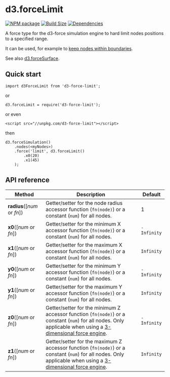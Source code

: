 d3.forceLimit
==============

[![NPM package][npm-img]][npm-url]
[![Build Size][build-size-img]][build-size-url]
[![Dependencies][dependencies-img]][dependencies-url]

A force type for the d3-force simulation engine to hard limit nodes positions to a specified range.

It can be used, for example to [keep nodes within boundaries](https://vasturiano.github.io/d3-force-pod/example/basic/).

See also [d3.forceSurface](https://github.com/vasturiano/d3-force-surface).

## Quick start

```
import d3ForceLimit from 'd3-force-limit';
```
or
```
d3.forceLimit = require('d3-force-limit');
```
or even
```
<script src="//unpkg.com/d3-force-limit"></script>
```
then
```
d3.forceSimulation()
    .nodes(<myNodes>)
    .force('limit', d3.forceLimit()
        .x0(20)
        .x1(45)
    );
```

## API reference

| Method | Description | Default |
| ------------------ | -------------------------------------------------------------------------------------------------------------------------- | ------------- |
| <b>radius</b>([<i>num</i> or <i>fn</i>]) | Getter/setter for the node radius accessor function (`fn(node)`) or a constant (`num`) for all nodes. | 1 |
| <b>x0</b>([<i>num</i> or <i>fn</i>]) | Getter/setter for the minimum X accessor function (`fn(node)`) or a constant (`num`) for all nodes. | `-Infinity` |
| <b>x1</b>([<i>num</i> or <i>fn</i>]) | Getter/setter for the maximum X accessor function (`fn(node)`) or a constant (`num`) for all nodes. | `Infinity` |
| <b>y0</b>([<i>num</i> or <i>fn</i>]) | Getter/setter for the minimum Y accessor function (`fn(node)`) or a constant (`num`) for all nodes. | `-Infinity` |
| <b>y1</b>([<i>num</i> or <i>fn</i>]) | Getter/setter for the maximum Y accessor function (`fn(node)`) or a constant (`num`) for all nodes. | `Infinity` |
| <b>z0</b>([<i>num</i> or <i>fn</i>]) | Getter/setter for the minimum Z accessor function (`fn(node)`) or a constant (`num`) for all nodes. Only applicable when using a [3-dimensional force engine](https://github.com/vasturiano/d3-force-3d). | `-Infinity` |
| <b>z1</b>([<i>num</i> or <i>fn</i>]) | Getter/setter for the maximum Z accessor function (`fn(node)`) or a constant (`num`) for all nodes. Only applicable when using a [3-dimensional force engine](https://github.com/vasturiano/d3-force-3d).| `Infinity` |


[npm-img]: https://img.shields.io/npm/v/d3-force-limit.svg
[npm-url]: https://npmjs.org/package/d3-force-limit
[build-size-img]: https://img.shields.io/bundlephobia/minzip/d3-force-limit.svg
[build-size-url]: https://bundlephobia.com/result?p=d3-force-limit
[dependencies-img]: https://img.shields.io/david/vasturiano/d3-force-limit.svg
[dependencies-url]: https://david-dm.org/vasturiano/d3-force-limit
